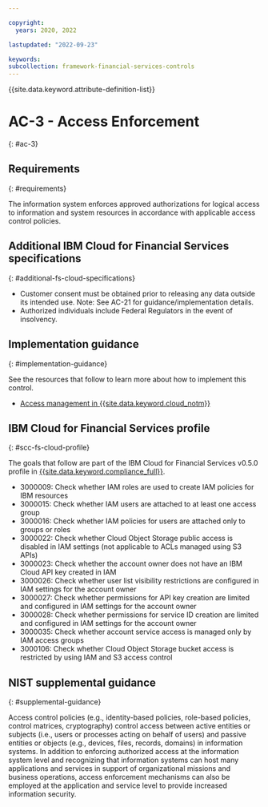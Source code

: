 ```yaml
---

copyright:
  years: 2020, 2022

lastupdated: "2022-09-23"

keywords: 
subcollection: framework-financial-services-controls
---
```


{{site.data.keyword.attribute-definition-list}}

# AC-3 - Access Enforcement
{: #ac-3}

## Requirements
{: #requirements}

The information system enforces approved authorizations for logical access to information and system resources in accordance with applicable access control policies.

## Additional IBM Cloud for Financial Services specifications
{: #additional-fs-cloud-specifications}

- Customer consent must be obtained prior to releasing any data outside its intended use.  Note: See AC-21 for guidance/implementation details.
- Authorized individuals include Federal Regulators in the event of insolvency.

## Implementation guidance
{: #implementation-guidance}

See the resources that follow to learn more about how to implement this control.

- [Access management in {{site.data.keyword.cloud_notm}}](/docs/framework-financial-services?topic=framework-financial-services-shared-account-access-management)

## IBM Cloud for Financial Services profile
{: #scc-fs-cloud-profile}

The goals that follow are part of the IBM Cloud for Financial Services v0.5.0 profile in [{{site.data.keyword.compliance_full}}](/docs/security-compliance?topic=security-compliance-getting-started).

- 3000009: Check whether IAM roles are used to create IAM policies for IBM resources 
- 3000015: Check whether IAM users are attached to at least one access group 
- 3000016: Check whether IAM policies for users are attached only to groups or roles 
- 3000022: Check whether Cloud Object Storage public access is disabled in IAM settings (not applicable to ACLs managed using S3 APIs) 
- 3000023: Check whether the account owner does not have an IBM Cloud API key created in IAM 
- 3000026: Check whether user list visibility restrictions are configured in IAM settings for the account owner 
- 3000027: Check whether permissions for API key creation are limited and configured in IAM settings for the account owner 
- 3000028: Check whether permissions for service ID creation are limited and configured in IAM settings for the account owner 
- 3000035: Check whether account service access is managed only by IAM access groups 
- 3000106: Check whether Cloud Object Storage bucket access is restricted by using IAM and S3 access control

## NIST supplemental guidance
{: #supplemental-guidance}

Access control policies (e.g., identity-based policies, role-based policies, control matrices, cryptography) control access between active entities or subjects (i.e., users or processes acting on behalf of users) and passive entities or objects (e.g., devices, files, records, domains) in information systems. In addition to enforcing authorized access at the information system level and recognizing that information systems can host many applications and services in support of organizational missions and business operations, access enforcement mechanisms can also be employed at the application and service level to provide increased information security.

